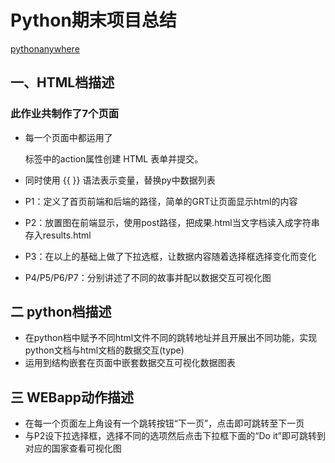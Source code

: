 # Python期末项目总结
[pythonanywhere]()


## 一、HTML档描述
### 此作业共制作了7个页面
- 每一个页面中都运用了<form> 标签中的action属性创建 HTML 表单并提交。
- 同时使用 {{ }} 语法表示变量，替换py中数据列表
  
- P1：定义了首页前端和后端的路径，简单的GRT让页面显示html的内容
- P2：放置图在前端显示，使用post路径，把成果.html当文字档读入成字符串存入results.html
- P3：在以上的基础上做了下拉选框，让数据内容随着选择框选择变化而变化
- P4/P5/P6/P7：分别讲述了不同的故事并配以数据交互可视化图


  
## 二 python档描述
- 在python档中赋予不同html文件不同的跳转地址并且开展出不同功能，实现python文档与html文档的数据交互(type)
- 运用到结构嵌套在页面中嵌套数据交互可视化数据图表


## 三 WEBapp动作描述
- 在每一个页面左上角设有一个跳转按钮“下一页”，点击即可跳转至下一页
- 与P2设下拉选择框，选择不同的选项然后点击下拉框下面的“Do it”即可跳转到对应的国家查看可视化图
